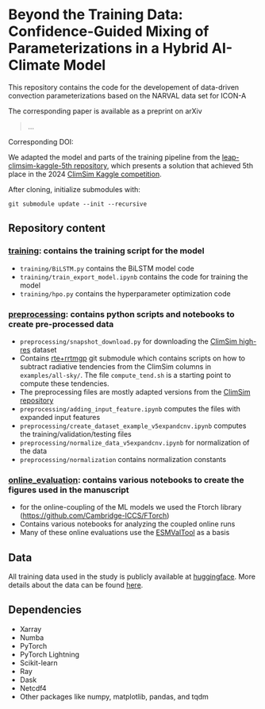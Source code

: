 # Beyond the Training Data: Confidence-Guided Mixing of Parameterizations in a Hybrid AI-Climate Model

This repository contains the code for the developement of data-driven convection parameterizations based on the NARVAL data set for ICON-A

The corresponding paper is available as a preprint on arXiv
> ...

Corresponding DOI:

We adapted the model and parts of the training pipeline from the [leap-climsim-kaggle-5th repository](https://github.com/YusefAN/leap-climsim-kaggle-5th), which presents a solution that achieved 5th place in the 2024 [ClimSim Kaggle competition](https://www.kaggle.com/competitions/leap-atmospheric-physics-ai-climsim/overview).

After cloning, initialize submodules with:
```
git submodule update --init --recursive
```

## Repository content
### [training](training): contains the training script for the model
- `training/BiLSTM.py` contains the BiLSTM model code
- `training/train_export_model.ipynb` contains the code for training the model
- `training/hpo.py` contains the hyperparameter optimization code
### [preprocessing](preprocessing): contains python scripts and notebooks to create pre-processed data
- `preprocessing/snapshot_download.py` for downloading the [ClimSim high-res](https://huggingface.co/datasets/LEAP/ClimSim_high-res) dataset
- Contains [rte+rrtmgp](preprocessing/rte-rrtmgp) git submodule which contains scripts on how to subtract radiative tendencies from the ClimSim columns in `examples/all-sky/`. The file `compute_tend.sh` is a starting point to compute these tendencies.
- The preprocessing files are mostly adapted versions from the [ClimSim repository](https://github.com/leap-stc/ClimSim/tree/main)
- `preprocessing/adding_input_feature.ipynb` computes the files with expanded input features
- `preprocessing/create_dataset_example_v5expandcnv.ipynb` computes the training/validation/testing files
- `preprocessing/normalize_data_v5expandcnv.ipynb` for normalization of the data
- `preprocessing/normalization` contains normalization constants
### [online_evaluation](online_evaluation): contains various notebooks to create the figures used in the manuscript
- for the online-coupling of the ML models we used the Ftorch library (https://github.com/Cambridge-ICCS/FTorch)
- Contains various notebooks for analyzing the coupled online runs
- Many of these online evaluations use the [ESMValTool](https://github.com/ESMValGroup/ESMValTool) as a basis

## Data
All training data used in the study is publicly available at [huggingface](https://huggingface.co/datasets/LEAP/ClimSim_high-res). More details about the data can be found [here](https://arxiv.org/abs/2306.08754).

## Dependencies
- Xarray
- Numba
- PyTorch
- PyTorch Lightning
- Scikit-learn
- Ray
- Dask
- Netcdf4
- Other packages like numpy, matplotlib, pandas, and tqdm
